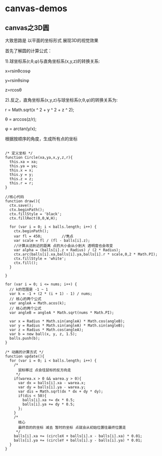 # canvas-demos

## canvas之3D圆

  大致思路是 以平面的坐标形式 展现3D的视觉效果

  首先了解圆的计算公式：

  1).球坐标系(r,θ,φ)与直角坐标系(x,y,z)的转换关系:

  x=rsinθcosφ

  y=rsinθsinφ

  z=rcosθ

  2).反之，直角坐标系(x,y,z)与球坐标系(r,θ,φ)的转换关系为:

  r = Math.sqrt(x ^ 2 + y ^ 2 + z ^ 2);

  θ = arccos(z/r);

  φ = arctan(y/x);

  根据按顺序的角度，生成所有点的坐标

  ```

  /* 定义坐标 */
  function Circle(xa,ya,x,y,z,r){
    this.xa = xa;
    this.ya = ya;
    this.x = x;
    this.y = y;
    this.z = z;
    this.r = r;
  }

  //核心代码
  function draw(){
    ctx.save();
    ctx.beginPath();
    ctx.fillStyle = 'black';
    ctx.fillRect(0,0,W,H);

    for (var i = 0; i < balls.length; i++) {
      ctx.beginPath();
      var fl = 450;         //焦点
      var scale = fl / (fl - balls[i].z);
      //计算从远到近的距离 点的大小会从小到大 透明度也会改变
      var alpha = (balls[i].z + Radius) / (2 * Radius);
      ctx.arc(balls[i].xa,balls[i].ya,balls[i].r * scale,0,2 * Math.PI);
      ctx.fillStyle = 'white';
      ctx.fill();
    }

  }

  for (var i = 0; i <= nums; i++) {
    // k的范围是 -1 ~ 1
    var k = -1 + (2 * (i + 1) - 1) / nums;
    // 核心的两个公式
    var angleA = Math.acos(k);
    // 核心的两个公式
    var angleB = angleA * Math.sqrt(nums * Math.PI);

    var x = Radius * Math.sin(angleA) * Math.cos(angleB);
    var y = Radius * Math.sin(angleA) * Math.sin(angleB);
    var z = Radius * Math.cos(angleA);
    var b = new ball(x, y, z, 1.5);
    balls.push(b);
  }

  /* 动画的计算方式 */
  function update(){
    for (var i = 0; i < balls.length; i++) {
      /*
        鼠标移过 点会往鼠标的反方向走
       */
      if(warea.x > 0 && warea.y > 0){
        var dx = balls[i].xa - warea.x;
        var dy = balls[i].ya - warea.y;
        var dis = Math.sqrt(dx * dx + dy * dy);
        if(dis < 50){
          balls[i].xa += dx * 0.5;
          balls[i].ya += dy * 0.5;
        };
      }
      /*
        核心
        最终目的的坐标 减去 暂时的坐标 点就会从初始位置往最终位置走
       */
      balls[i].xa += (circleX + balls[i].x - balls[i].xa) * 0.01;
      balls[i].ya += (circleY + balls[i].y - balls[i].ya) * 0.01;
    }
  }
  ```
